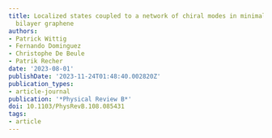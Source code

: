 ```yaml
---
title: Localized states coupled to a network of chiral modes in minimally twisted
  bilayer graphene
authors:
- Patrick Wittig
- Fernando Dominguez
- Christophe De Beule
- Patrik Recher
date: '2023-08-01'
publishDate: '2023-11-24T01:48:40.002820Z'
publication_types:
- article-journal
publication: '*Physical Review B*'
doi: 10.1103/PhysRevB.108.085431
tags:
- article
---
```

